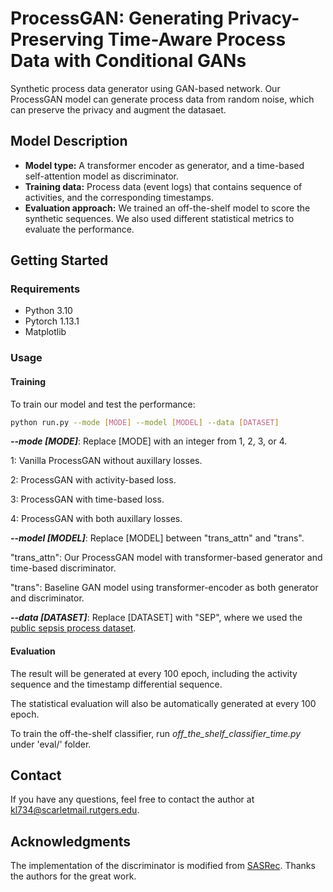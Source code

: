 # ProcessGAN: Generating Privacy-Preserving Time-Aware Process Data with Conditional GANs
Synthetic process data generator using GAN-based network. Our ProcessGAN model can generate process data from random noise, which can preserve the privacy and augment the datasaet.

## Model Description
- **Model type:** A transformer encoder as generator, and a time-based self-attention model as discriminator.
- **Training data:** Process data (event logs) that contains sequence of activities, and the corresponding timestamps.
- **Evaluation approach:** We trained an off-the-shelf model to score the synthetic sequences. We also used different statistical metrics to evaluate the performance.

## Getting Started

### Requirements
* Python 3.10
* Pytorch 1.13.1
* Matplotlib 

### Usage
#### Training
To train our model and test the performance:
```bash
python run.py --mode [MODE] --model [MODEL] --data [DATASET]
```
_**--mode [MODE]**_: Replace [MODE] with an integer from 1, 2, 3, or 4. 

1: Vanilla ProcessGAN without auxillary losses.

2: ProcessGAN with activity-based loss.

3: ProcessGAN with time-based loss.

4: ProcessGAN with both auxillary losses.

_**--model [MODEL]**_: Replace [MODEL] between "trans_attn" and "trans".

"trans_attn": Our ProcessGAN model with transformer-based generator and time-based discriminator.

"trans": Baseline GAN model using transformer-encoder as both generator and discriminator.

_**--data [DATASET]**_: Replace [DATASET] with "SEP", where we used the [public sepsis process dataset](https://data.4tu.nl/articles/dataset/Sepsis_Cases_-_Event_Log/12707639).

#### Evaluation
The result will be generated at every 100 epoch, including the activity sequence and the timestamp differential sequence.

The statistical evaluation will also be automatically generated at every 100 epoch.

To train the off-the-shelf classifier, run _off_the_shelf_classifier_time.py_ under 'eval/' folder.

## Contact
If you have any questions, feel free to contact the author at kl734@scarletmail.rutgers.edu.

## Acknowledgments
The implementation of the discriminator is modified from [SASRec](https://github.com/JiachengLi1995/TiSASRec). Thanks the authors for the great work.